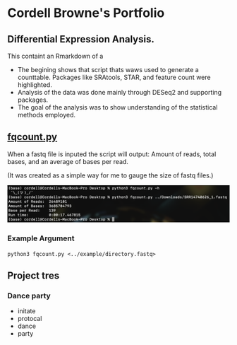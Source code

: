 # Cordell Browne's Portfolio

## Differential Expression Analysis.
This containt an Rmarkdown of a

* The begining shows that script thats waws used to generate a counttable. Packages like SRAtools, STAR, and feature count were highlighted.
* Analysis of the data was done mainly through DESeq2 and supporting packages. 
* The goal of the analysis was to show understanding of the statistical methods employed.

## [fqcount.py](https://github.com/C0RD3LL/Portfolio/blob/main/fqcount.py)
When a fastq file is inputed the script will output: Amount of reads, total bases, and an average of bases per read.

(It was created as a simple way for me to gauge the size of fastq files.)

![alt text](https://github.com/C0RD3LL/Portfolio/blob/main/extra/Screen%20Shot%202022-01-03%20at%208.10.32%20AM.png)

### Example Argument
```
python3 fqcount.py <../example/directory.fastq>
```

## Project tres
### Dance party
* initate 
* protocal
* dance 
* party 
